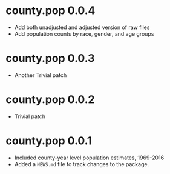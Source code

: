 
# county.pop 0.0.4

* Add both unadjusted and adjusted version of raw files
* Add population counts by race, gender, and age groups

# county.pop 0.0.3

* Another Trivial patch

# county.pop 0.0.2

* Trivial patch

# county.pop 0.0.1

* Included county-year level population estimates, 1969-2016
* Added a `NEWS.md` file to track changes to the package.
